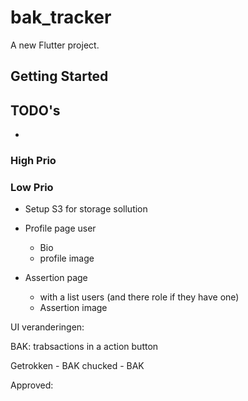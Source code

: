 # bak_tracker

A new Flutter project.

## Getting Started

## TODO's
- 



### High Prio


### Low Prio
- Setup S3 for storage sollution

- Profile page user
    - Bio
    - profile image
- Assertion page
    - with a list users (and there role if they have one)
    - Assertion image



UI veranderingen:

BAK:
trabsactions in a action button

Getrokken - BAK
chucked - BAK


Approved:

